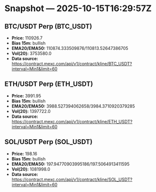 # Snapshot — 2025-10-15T16:29:57Z

## BTC/USDT Perp (BTC_USDT)
- **Price:** 110926.7
- **Bias 15m:** bullish
- **EMA20/EMA50:** 110874.333509876/110813.52647386705
- **Vol(20):** 3753580.0
- **Data source:** https://contract.mexc.com/api/v1/contract/kline/BTC_USDT?interval=Min1&limit=60

## ETH/USDT Perp (ETH_USDT)
- **Price:** 3991.95
- **Bias 15m:** bullish
- **EMA20/EMA50:** 3988.527394062658/3984.3710920379285
- **Vol(20):** 1397722.0
- **Data source:** https://contract.mexc.com/api/v1/contract/kline/ETH_USDT?interval=Min1&limit=60

## SOL/USDT Perp (SOL_USDT)
- **Price:** 198.16
- **Bias 15m:** bullish
- **EMA20/EMA50:** 197.94770903995186/197.5064913411595
- **Vol(20):** 1081998.0
- **Data source:** https://contract.mexc.com/api/v1/contract/kline/SOL_USDT?interval=Min1&limit=60
